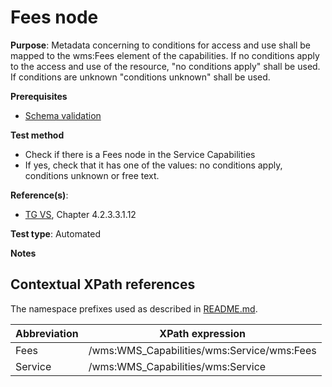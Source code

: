 # Fees node

**Purpose**: Metadata concerning to conditions for access and use shall be mapped to the wms:Fees element of the capabilities. If no conditions apply to the access and use of the resource, "no conditions apply" shall be used. If conditions are unknown "conditions unknown" shall be used.

**Prerequisites**

* [Schema validation](http://inspire.ec.europa.eu/id/ats/view-service/3.11/iso-19128/schema-validation)

**Test method**

* Check if there is a Fees node in the Service Capabilities
* If yes, check that it has one of the values: no conditions apply, conditions unknown or free text.

**Reference(s)**:
* [TG VS](http://inspire.ec.europa.eu/id/ats/view-service/3.11/iso-19128/README#ref_TG_VS), Chapter 4.2.3.3.1.12

**Test type**: Automated

**Notes**

## Contextual XPath references

The namespace prefixes used as described in [README.md](http://inspire.ec.europa.eu/id/ats/view-service/3.11/iso-19128/README#namespaces).

Abbreviation                                               |  XPath expression
---------------------------------------------------------- | -------------------------------------------------------------------------
Fees <a name="Fees"></a> | /wms:WMS_Capabilities/wms:Service/wms:Fees
Service <a name="Service"></a> | /wms:WMS_Capabilities/wms:Service
